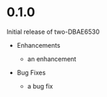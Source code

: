 # 0.1.0

Initial release of two-DBAE6530

* Enhancements
  * an enhancement

* Bug Fixes
  * a bug fix
